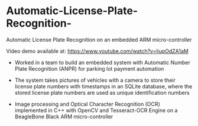 Automatic-License-Plate-Recognition-
====================================

Automatic License Plate Recognition on an  embedded ARM micro-controller

Video demo available at: https://www.youtube.com/watch?v=ljupOdZA1aM

-	Worked in a team to build an embedded system with Automatic Number Plate Recognition (ANPR) for
  parking lot payment automation

- The system takes pictures of vehicles with a camera to store their license plate numbers with 
  timestamps in an SQLite database, where the stored license plate numbers are used as unique identification numbers

-	Image processing and Optical Character Recognition (OCR) implemented in C++ with OpenCV and 
  Tesseract-OCR Engine on a BeagleBone Black ARM micro-controller 
